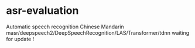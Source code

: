 # asr-evaluation
Automatic speech recognition  Chinese Mandarin masr/deepspeech2/DeepSpeechRecognition/LAS/Transformer/tdnn
waiting for update !
